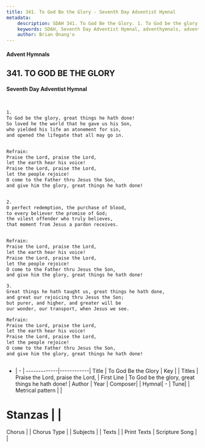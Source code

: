 ```yaml
---
title: 341. To God Be the Glory - Seventh Day Adventist Hymnal
metadata:
    description: SDAH 341. To God Be the Glory. 1. To God be the glory, great things he hath done! So loved he the world that he gave us his Son, who yielded his life an atonement for sin, and opened the lifegate that all may go in. 
    keywords: SDAH, Seventh Day Adventist Hymnal, adventhymnals, advent hymnals, To God Be the Glory, To God be the glory, great things he hath done! ,Praise the Lord, praise the Lord,
    author: Brian Onang'o
---
```


#### Advent Hymnals
## 341. TO GOD BE THE GLORY
#### Seventh Day Adventist Hymnal

```txt


1.
To God be the glory, great things he hath done!
So loved he the world that he gave us his Son,
who yielded his life an atonement for sin,
and opened the lifegate that all may go in.


Refrain:
Praise the Lord, praise the Lord,
let the earth hear his voice!
Praise the Lord, praise the Lord,
let the people rejoice!
O come to the Father thru Jesus the Son,
and give him the glory, great things he hath done!


2.
O perfect redemption, the purchase of blood,
to every believer the promise of God;
the vilest offender who truly believes,
that moment from Jesus a pardon receives.


Refrain:
Praise the Lord, praise the Lord,
let the earth hear his voice!
Praise the Lord, praise the Lord,
let the people rejoice!
O come to the Father thru Jesus the Son,
and give him the glory, great things he hath done!

3.
Great things he hath taught us, great things he hath done,
and great our rejoicing thru Jesus the Son;
but purer, and higher, and greater will be
our wonder, our transport, when Jesus we see.

Refrain:
Praise the Lord, praise the Lord,
let the earth hear his voice!
Praise the Lord, praise the Lord,
let the people rejoice!
O come to the Father thru Jesus the Son,
and give him the glory, great things he hath done!



```

- |   -  |
-------------|------------|
Title | To God Be the Glory |
Key |  |
Titles | Praise the Lord, praise the Lord, |
First Line | To God be the glory, great things he hath done! |
Author | 
Year | 
Composer|  |
Hymnal|  - |
Tune|  |
Metrical pattern | |
# Stanzas |  |
Chorus |  |
Chorus Type |  |
Subjects |  |
Texts |  |
Print Texts | 
Scripture Song |  |
  
